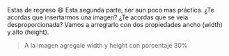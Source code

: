 Estas de regreso :smile: Esta segunda parte, ser aun poco mas práctica.
¿Te acordas que insertarmos una imagen? ¿Te acordas que se veia desproporcionada?
Vamos a arreglarlo con dos propiedades ancho (width) y alto (height).
 
 >A la imagen agregale width y height con porcentaje 30%